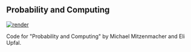 ## Probability and Computing

[![render](https://img.shields.io/badge/render-nbviewer-orange)](https://nbviewer.jupyter.org/github/alexandru-dinu/probability-and-computing/tree/main/)

Code for "Probability and Computing" by Michael Mitzenmacher and Eli Upfal.
